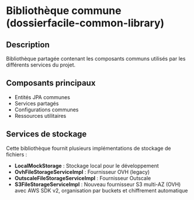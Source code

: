# Bibliothèque commune (dossierfacile-common-library)

## Description
Bibliothèque partagée contenant les composants communs utilisés par les différents services du projet.

## Composants principaux
- Entités JPA communes
- Services partagés
- Configurations communes
- Ressources utilitaires

## Services de stockage

Cette bibliothèque fournit plusieurs implémentations de stockage de fichiers :
- **LocalMockStorage** : Stockage local pour le développement
- **OvhFileStorageServiceImpl** : Fournisseur OVH (legacy)
- **OutscaleFileStorageServiceImpl** : Fournisseur Outscale
- **S3FileStorageServiceImpl** : Nouveau fournisseur S3 multi-AZ (OVH) avec AWS SDK v2, organisation par buckets et chiffrement automatique